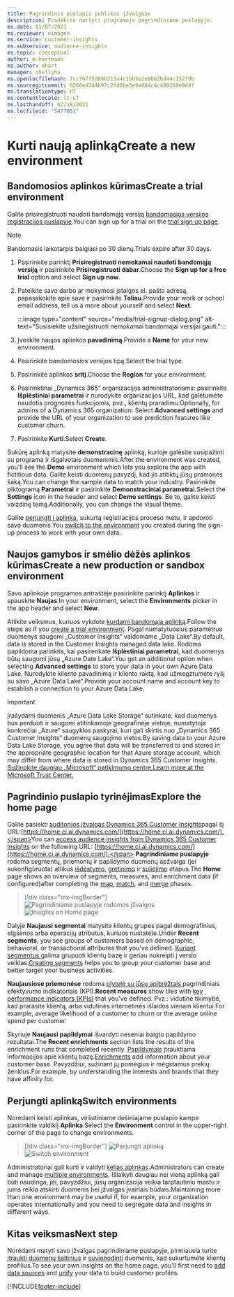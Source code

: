 ```yaml
---
title: Pagrindinis puslapis publikos įžvalgose
description: Pradėkite naršyti programoje pagrindiniame puslapyje.
ms.date: 01/07/2021
ms.reviewer: nimagen
ms.service: customer-insights
ms.subservice: audience-insights
ms.topic: conceptual
author: m-hartmann
ms.author: mhart
manager: shellyha
ms.openlocfilehash: 7cc767f5d80b213a4c1bb5b2e8062bd44c15279b
ms.sourcegitcommit: 0260ed244b97c2fd0be5e9a084c4c489358e8d4f
ms.translationtype: HT
ms.contentlocale: lt-LT
ms.lasthandoff: 02/18/2021
ms.locfileid: "5477051"
---
```

# <a name="create-a-new-environment"></a><span data-ttu-id="b64ad-103">Kurti naują aplinką</span><span class="sxs-lookup"><span data-stu-id="b64ad-103">Create a new environment</span></span>

## <a name="create-a-trial-environment"></a><span data-ttu-id="b64ad-104">Bandomosios aplinkos kūrimas</span><span class="sxs-lookup"><span data-stu-id="b64ad-104">Create a trial environment</span></span>

<span data-ttu-id="b64ad-105">Galite prisiregistruoti naudoti bandomąją versiją [bandomosios versijos registracijos puslapyje](https://dynamics.microsoft.com/get-started/free-trial/?appname=customerinsights).</span><span class="sxs-lookup"><span data-stu-id="b64ad-105">You can sign up for a trial on the [trial sign up page](https://dynamics.microsoft.com/get-started/free-trial/?appname=customerinsights).</span></span> 

> [!NOTE]
> <span data-ttu-id="b64ad-106">Bandomasis laikotarpis baigiasi po 30 dienų.</span><span class="sxs-lookup"><span data-stu-id="b64ad-106">Trials expire after 30 days.</span></span>

1. <span data-ttu-id="b64ad-107">Pasirinkite parinktį **Prisiregistruoti nemokamai naudoti bandomąją versiją** ir pasirinkite **Prisiregistruoti dabar**.</span><span class="sxs-lookup"><span data-stu-id="b64ad-107">Choose the **Sign up for a free trial** option and select **Sign up now**.</span></span>

1. <span data-ttu-id="b64ad-108">Pateikite savo darbo ar mokymosi įstaigos el. pašto adresą, papasakokite apie save ir pasirinkite **Toliau**.</span><span class="sxs-lookup"><span data-stu-id="b64ad-108">Provide your work or school email address, tell us a more about yourself and select **Next**.</span></span>

   :::image type="content" source="media/trial-signup-dialog.png" alt-text="Susisiekite užsiregistruoti nemokamai bandomajai versijai gauti.":::

1. <span data-ttu-id="b64ad-110">Įveskite naujos aplinkos **pavadinimą**.</span><span class="sxs-lookup"><span data-stu-id="b64ad-110">Provide a **Name** for your new environment.</span></span> 

1. <span data-ttu-id="b64ad-111">Pasirinkite bandomosios versijos tipą.</span><span class="sxs-lookup"><span data-stu-id="b64ad-111">Select the trial type.</span></span>

1. <span data-ttu-id="b64ad-112">Pasirinkite aplinkos **sritį**.</span><span class="sxs-lookup"><span data-stu-id="b64ad-112">Choose the **Region** for your environment.</span></span>

1. <span data-ttu-id="b64ad-113">Pasirinktinai „Dynamics 365“ organizacijos administratoriams: pasirinkite **Išplėstiniai parametrai** ir nurodykite organizacijos URL, kad galėtumėte naudotis prognozės funkcijomis, pvz., klientų praradimu.</span><span class="sxs-lookup"><span data-stu-id="b64ad-113">Optionally, for admins of a Dynamics 365 organization: Select **Advanced settings** and provide the URL of your organization to use prediction features like customer churn.</span></span>

1. <span data-ttu-id="b64ad-114">Pasirinkite **Kurti**.</span><span class="sxs-lookup"><span data-stu-id="b64ad-114">Select **Create**.</span></span> 

<span data-ttu-id="b64ad-115">Sukūrę aplinką matysite **demonstracinę** aplinką, kurioje galėsite susipažinti su programa ir išgalvotais duomenimis.</span><span class="sxs-lookup"><span data-stu-id="b64ad-115">After the environment was created, you'll see the **Demo** environment which lets you explore the app with fictitious data.</span></span> <span data-ttu-id="b64ad-116">Galite keisti duomenų pavyzdį, kad jis atitiktų jūsų pramonės šaką.</span><span class="sxs-lookup"><span data-stu-id="b64ad-116">You can change the sample data to match your industry.</span></span> <span data-ttu-id="b64ad-117">Pasirinkite piktogramą **Parametrai** ir pasirinkite **Demonstraciniai parametrai**.</span><span class="sxs-lookup"><span data-stu-id="b64ad-117">Select the **Settings** icon in the header and select **Demo settings**.</span></span> <span data-ttu-id="b64ad-118">Be to, galite keisti vaizdinę temą.</span><span class="sxs-lookup"><span data-stu-id="b64ad-118">Additionally, you can change the visual theme.</span></span> 

<span data-ttu-id="b64ad-119">Galite [perjungti į aplinką](#switch-environments), sukurtą registracijos proceso metu, ir apdoroti savo duomenis.</span><span class="sxs-lookup"><span data-stu-id="b64ad-119">You [switch to the environment](#switch-environments) you created during the sign-up process to work with your own data.</span></span>

## <a name="create-a-new-production-or-sandbox-environment"></a><span data-ttu-id="b64ad-120">Naujos gamybos ir smėlio dėžės aplinkos kūrimas</span><span class="sxs-lookup"><span data-stu-id="b64ad-120">Create a new production or sandbox environment</span></span>

<span data-ttu-id="b64ad-121">Savo aplinkoje programos antraštėje pasirinkite parinktį **Aplinkos** ir spauskite **Naujas**.</span><span class="sxs-lookup"><span data-stu-id="b64ad-121">In your environment, select the **Environments** picker in the app header and select **New**.</span></span>

<span data-ttu-id="b64ad-122">Atlikite veiksmus, kuriuos vykdote [kurdami bandomąją aplinką](#create-a-trial-environment).</span><span class="sxs-lookup"><span data-stu-id="b64ad-122">Follow the steps as if you [create a trial environment](#create-a-trial-environment).</span></span> <span data-ttu-id="b64ad-123">Pagal numatytuosius parametrus duomenys saugomi „Customer Insights“ valdomame „Data Lake“.</span><span class="sxs-lookup"><span data-stu-id="b64ad-123">By default, data is stored in the Customer Insights managed data lake.</span></span> <span data-ttu-id="b64ad-124">Rodoma papildoma parinktis, kai pasirenkate **Išplėstiniai parametrai**, kad duomenys būtų saugomi jūsų „Azure Date Lake“.</span><span class="sxs-lookup"><span data-stu-id="b64ad-124">You get an additional option when selecting **Advanced settings** to store your data in your own Azure Data Lake.</span></span> <span data-ttu-id="b64ad-125">Nurodykite kliento pavadinimą ir kliento raktą, kad užmegztumėte ryšį su savo „Azure Data Lake“.</span><span class="sxs-lookup"><span data-stu-id="b64ad-125">Provide your account name and account key to establish a connection to your Azure Data Lake.</span></span> 

> [!IMPORTANT]
> <span data-ttu-id="b64ad-126">Įrašydami duomenis „Azure Data Lake Storage“ sutinkate, kad duomenys bus perduoti ir saugomi atitinkamoje geografinėje vietoje, numatytoje konkrečiai „Azure“ saugyklos paskyrai, kuri gali skirtis nuo „Dynamics 365 Customer Insights“ duomenų saugojimo vietos.</span><span class="sxs-lookup"><span data-stu-id="b64ad-126">By saving data to your Azure Data Lake Storage, you agree that data will be transferred to and stored in the appropriate geographic location for that Azure storage account, which may differ from where data is stored in Dynamics 365 Customer Insights.</span></span> [<span data-ttu-id="b64ad-127">Sužinokite daugiau „Microsoft“ patikimumo centre.</span><span class="sxs-lookup"><span data-stu-id="b64ad-127">Learn more at the Microsoft Trust Center.</span></span>](https://www.microsoft.com/trust-center)

## <a name="explore-the-home-page"></a><span data-ttu-id="b64ad-128">Pagrindinio puslapio tyrinėjimas</span><span class="sxs-lookup"><span data-stu-id="b64ad-128">Explore the home page</span></span>

<span data-ttu-id="b64ad-129">Galite pasiekti [auditorijos įžvalgas Dynamics 365 Customer Insights](https://home.ci.ai.dynamics.com/)pagal šį URL:[https://home.ci.ai.dynamics.com/](https://home.ci.ai.dynamics.com/).</span><span class="sxs-lookup"><span data-stu-id="b64ad-129">You can [access audience insights from Dynamics 365 Customer Insights](https://home.ci.ai.dynamics.com/) on the following URL: [https://home.ci.ai.dynamics.com/](https://home.ci.ai.dynamics.com/).</span></span>
<span data-ttu-id="b64ad-130">**Pagrindiniame puslapyje** rodoma segmentų, priemonių ir papildymo duomenų apžvalga (jei sukonfigūruota) atlikus [išdėstymo](map-entities.md), [gretinimo](match-entities.md) ir [suliejimo](merge-entities.md) etapus.</span><span class="sxs-lookup"><span data-stu-id="b64ad-130">The **Home** page shows an overview of segments, measures, and enrichment data (if configured)after completing the [map](map-entities.md), [match](match-entities.md), and [merge](merge-entities.md) phases.</span></span>

> [!div class="mx-imgBorder"] 
> <span data-ttu-id="b64ad-131">![Pagrindiniame puslapyje rodomos įžvalgos](media/home-page-insights.png "Pagrindiniame puslapyje rodomos įžvalgos")</span><span class="sxs-lookup"><span data-stu-id="b64ad-131">![Insights on Home page](media/home-page-insights.png "Insights on Home page")</span></span>

<span data-ttu-id="b64ad-132">Dalyje **Naujausi segmentai** matysite klientų grupes pagal demografinius, elgsenos arba operacijų atributus, kuriuos nustatėte.</span><span class="sxs-lookup"><span data-stu-id="b64ad-132">Under **Recent segments**, you see groups of customers based on demographic, behavioral, or transactional attributes that you've defined.</span></span> <span data-ttu-id="b64ad-133">[Kuriant segmentus ](segments.md)galima grupuoti klientų bazę ir geriau nukreipti į verslo veiklas.</span><span class="sxs-lookup"><span data-stu-id="b64ad-133">[Creating segments](segments.md) helps you to group your customer base and better target your business activities.</span></span>

<span data-ttu-id="b64ad-134">**Naujausiose priemonėse** rodoma [plytelė su jūsų apibrėžtais ](measures.md) pagrindiniais efektyvumo indikatoriais (KPI).</span><span class="sxs-lookup"><span data-stu-id="b64ad-134">**Recent measures** show tiles with [key performance indicators (KPIs)](measures.md) that you've defined.</span></span> <span data-ttu-id="b64ad-135">Pvz.: vidutinė tikimybė, kad prarasite klientą, arba vidutinės internetinės išlaidos vienam klientui.</span><span class="sxs-lookup"><span data-stu-id="b64ad-135">For example, average likelihood of a customer to churn or the average online spend per customer.</span></span>

<span data-ttu-id="b64ad-136">Skyriuje **Naujausi papildymai** išvardyti neseniai baigto papildymo rezultatai.</span><span class="sxs-lookup"><span data-stu-id="b64ad-136">The **Recent enrichments** section lists the results of the enrichment runs that completed recently.</span></span> <span data-ttu-id="b64ad-137">[Papildymais](enrichment-hub.md) įtrauktiama informacijos apie klientų bazę.</span><span class="sxs-lookup"><span data-stu-id="b64ad-137">[Enrichments](enrichment-hub.md) add information about your customer base.</span></span> <span data-ttu-id="b64ad-138">Pavyzdžiui, sužinant jų pomėgius ir mėgstamus prekių ženklus.</span><span class="sxs-lookup"><span data-stu-id="b64ad-138">For example, by understanding the interests and brands that they have affinity for.</span></span>

## <a name="switch-environments"></a><span data-ttu-id="b64ad-139">Perjungti aplinką</span><span class="sxs-lookup"><span data-stu-id="b64ad-139">Switch environments</span></span>

<span data-ttu-id="b64ad-140">Norėdami keisti aplinkas, viršutiniame dešiniajame puslapio kampe pasirinkite valdiklį **Aplinka**.</span><span class="sxs-lookup"><span data-stu-id="b64ad-140">Select the **Environment** control in the upper-right corner of the page to change environments.</span></span>

> [!div class="mx-imgBorder"] 
> <span data-ttu-id="b64ad-141">![Perjungti aplinką](media/home-page-environment-switcher.png "Perjungti aplinką")</span><span class="sxs-lookup"><span data-stu-id="b64ad-141">![Switch environment](media/home-page-environment-switcher.png "Switch environment")</span></span>

<span data-ttu-id="b64ad-142">Administratoriai gali kurti ir valdyti [kelias aplinkas](manage-environments.md).</span><span class="sxs-lookup"><span data-stu-id="b64ad-142">Administrators can create and manage [multiple environments](manage-environments.md).</span></span> <span data-ttu-id="b64ad-143">Išlaikyti daugiau nei vieną aplinką gali būti naudinga, jei, pavyzdžiui, jūsų organizacija veikia tarptautiniu mastu ir jums reikia atskirti duomenis bei įžvalgas įvairiais būdais.</span><span class="sxs-lookup"><span data-stu-id="b64ad-143">Maintaining more than one environment may be useful if, for example, your organization operates internationally and you need to segregate data and insights in different ways.</span></span>

## <a name="next-step"></a><span data-ttu-id="b64ad-144">Kitas veiksmas</span><span class="sxs-lookup"><span data-stu-id="b64ad-144">Next step</span></span>

<span data-ttu-id="b64ad-145">Norėdami matyti savo įžvalgas pagrindiniame puslapyje, pirmiausia turite [įtraukti duomenų šaltinius](data-sources.md) ir [suvienodinti](data-unification.md) duomenis, kad sukurtumėte klientų profilius.</span><span class="sxs-lookup"><span data-stu-id="b64ad-145">To see your own insights on the home page, you'll first need to [add data sources](data-sources.md) and [unify](data-unification.md) your data to build customer profiles.</span></span>


[!INCLUDE[footer-include](../includes/footer-banner.md)]